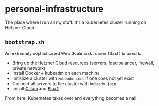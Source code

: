 # personal-infrastructure

The place where I run all my stuff. It's a Kubernetes cluster running on Hetzner Cloud.

## `bootstrap.sh`

An extremely sophisticated Web Scale task runner (Bash) is used to:

 * Bring up the Hetzner Cloud resources (servers, load balancer, firewall, private network)
 * Install Docker + kubeadm on each machine
 * Initialize a cluster with `kubeadm init` if one does not yet exist
 * Connect all servers to the cluster with `kubeadm join`
 * Install [Cilium](https://cilium.io/) and [Flux2](https://fluxcd.io)

From here, Kubernetes takes over and everything becomes a nail.
